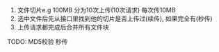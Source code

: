 1. 文件切片e.g 100MB 分为10次上传(10次请求) 每次传10MB
2. 选中文件后先从接口里找到他的切片是否上传过(续传),  如果完全有(秒传)
3. 上传请求都完成后合并所有文件块

TODO: MD5校验 秒传
